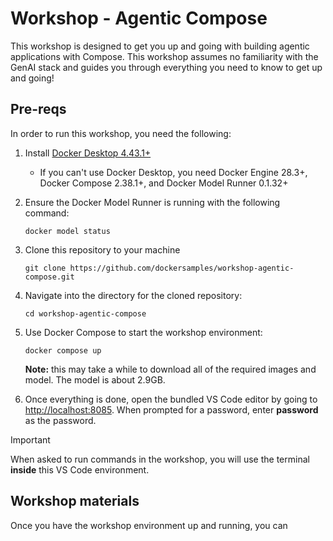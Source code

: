 # Workshop - Agentic Compose

This workshop is designed to get you up and going with building agentic applications with Compose. This workshop assumes no familiarity with the GenAI stack and guides you through everything you need to know to get up and going!

## Pre-reqs

In order to run this workshop, you need the following:

1. Install [Docker Desktop 4.43.1+](https://docker.com)
    - If you can't use Docker Desktop, you need Docker Engine 28.3+, Docker Compose 2.38.1+, and Docker Model Runner 0.1.32+

1. Ensure the Docker Model Runner is running with the following command:

    ```console
    docker model status
    ```

2. Clone this repository to your machine

    ```console
    git clone https://github.com/dockersamples/workshop-agentic-compose.git
    ```

3. Navigate into the directory for the cloned repository:

    ```console
    cd workshop-agentic-compose
    ```

4. Use Docker Compose to start the workshop environment:

    ```console
    docker compose up
    ```

    **Note:** this may take a while to download all of the required images and model. The model is about 2.9GB.

5. Once everything is done, open the bundled VS Code editor by going to [http://localhost:8085](http://localhost:8085). When prompted for a password, enter **password** as the password.

> [!IMPORTANT]
> When asked to run commands in the workshop, you will use the terminal **inside** this VS Code environment.

## Workshop materials

Once you have the workshop environment up and running, you can 

